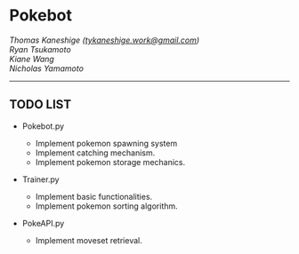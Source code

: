 # Pokebot

*Thomas Kaneshige (tykaneshige.work@gmail.com)* </br>
*Ryan Tsukamoto* </br>
*Kiane Wang* </br>
*Nicholas Yamamoto* </br>

---

## TODO LIST
* Pokebot.py
  * Implement pokemon spawning system
  * Implement catching mechanism.
  * Implement pokemon storage mechanics.

* Trainer.py
  * Implement basic functionalities.
  * Implement pokemon sorting algorithm.

* PokeAPI.py
  * Implement moveset retrieval.
